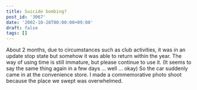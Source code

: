 ```yaml
---
title: Suicide bombing?
post_id: '3067'
date: '2002-10-28T00:00:00+09:00'
draft: false
tags: []
---
```


About 2 months, due to circumstances such as club activities, it was in an update stop state but somehow it was able to return within the year. The way of using time is still immature, but please continue to use it. (It seems to say the same thing again in a few days ... well ... okay) So the car suddenly came in at the convenience store. I made a commemorative photo shoot because the place we swept was overwhelmed.